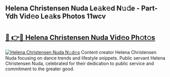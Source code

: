 ## Helena Christensen Nuda Le𝚊k𝚎d N𝚞𝚍e - Part-Ydh Vid𝚎o Le𝚊ks Photos 11wcv

# <h2><a href="http://fbfex1.evod.top/?m=Helena+Christensen+Nuda">🔗 👉🔴 Helena Christensen Nuda Vid𝚎o Ph𝚘t𝚘s</a></h2>

[![Helena Christensen Nuda N𝚞d𝚎s](https://i.imgur.com/8V9OHl7.gif)](http://fbfex1.evod.top/?m=Helena+Christensen+Nuda)
Content creator Helena Christensen Nuda focusing on dance trends and lifestyle snippets. Public servant Helena Christensen Nuda, celebrated for their dedication to public service and commitment to the greater good. 
